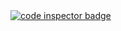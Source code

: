 <a href="https://frontend.code-inspector.com/public/user/github/sami-ks-ha">
   <img src="https://code-inspector.com/public/badge/user/github/sami-ks-ha?style=light" alt="code inspector badge" />
</a>
